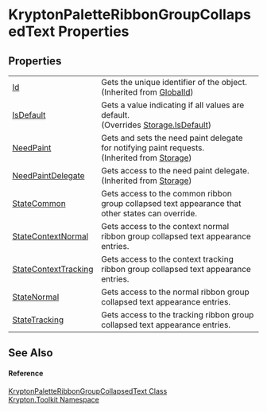 # KryptonPaletteRibbonGroupCollapsedText Properties




## Properties
<table>
<tr>
<td><a href="71a6846f-bfb6-fb58-b361-6b43ae0583a8.md">Id</a></td>
<td>Gets the unique identifier of the object.<br />(Inherited from <a href="9ef2ca3a-e03e-8927-105a-2f9a6fbdf849.md">GlobalId</a>)</td></tr>
<tr>
<td><a href="f8a59e01-7cab-ec1d-6d78-bc1e20b25377.md">IsDefault</a></td>
<td>Gets a value indicating if all values are default.<br />(Overrides <a href="bbc0e831-9474-3bce-65dc-0625d793d8c1.md">Storage.IsDefault</a>)</td></tr>
<tr>
<td><a href="097a0f47-e60c-4bf7-802c-8391c6d8feff.md">NeedPaint</a></td>
<td>Gets and sets the need paint delegate for notifying paint requests.<br />(Inherited from <a href="8406cf55-79a3-e579-4094-be084e489431.md">Storage</a>)</td></tr>
<tr>
<td><a href="879ca7f2-32c5-8581-44f2-c7aee6491db2.md">NeedPaintDelegate</a></td>
<td>Gets access to the need paint delegate.<br />(Inherited from <a href="8406cf55-79a3-e579-4094-be084e489431.md">Storage</a>)</td></tr>
<tr>
<td><a href="1b9e8d70-364a-83a0-86df-5cc5c8793e81.md">StateCommon</a></td>
<td>Gets access to the common ribbon group collapsed text appearance that other states can override.</td></tr>
<tr>
<td><a href="55137a7a-e0f4-d11f-a751-3caf9862025f.md">StateContextNormal</a></td>
<td>Gets access to the context normal ribbon group collapsed text appearance entries.</td></tr>
<tr>
<td><a href="695200e3-a868-df0d-d945-9c643aa5df2f.md">StateContextTracking</a></td>
<td>Gets access to the context tracking ribbon group collapsed text appearance entries.</td></tr>
<tr>
<td><a href="5e77e181-425e-0350-e584-7037ba7bdde5.md">StateNormal</a></td>
<td>Gets access to the normal ribbon group collapsed text appearance entries.</td></tr>
<tr>
<td><a href="791fdf62-1e91-09e8-aa06-b6f5bd8bb0f8.md">StateTracking</a></td>
<td>Gets access to the tracking ribbon group collapsed text appearance entries.</td></tr>
</table>

## See Also


#### Reference
<a href="e070696b-0e8c-9f7e-1e98-05750f38c241.md">KryptonPaletteRibbonGroupCollapsedText Class</a>  
<a href="79d2eac2-21f4-54ff-7552-b20c33c30600.md">Krypton.Toolkit Namespace</a>  
